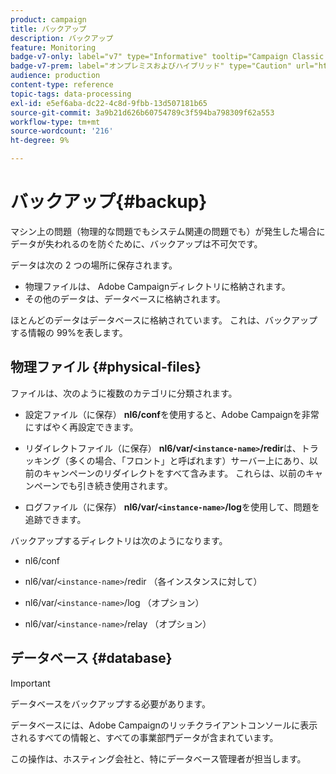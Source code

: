 ```yaml
---
product: campaign
title: バックアップ
description: バックアップ
feature: Monitoring
badge-v7-only: label="v7" type="Informative" tooltip="Campaign Classic v7 にのみ適用されます"
badge-v7-prem: label="オンプレミスおよびハイブリッド" type="Caution" url="https://experienceleague.adobe.com/docs/campaign-classic/using/installing-campaign-classic/architecture-and-hosting-models/hosting-models-lp/hosting-models.html?lang=ja" tooltip="オンプレミスデプロイメントとハイブリッドデプロイメントにのみ適用されます"
audience: production
content-type: reference
topic-tags: data-processing
exl-id: e5ef6aba-dc22-4c8d-9fbb-13d507181b65
source-git-commit: 3a9b21d626b60754789c3f594ba798309f62a553
workflow-type: tm+mt
source-wordcount: '216'
ht-degree: 9%

---
```


# バックアップ{#backup}

マシン上の問題（物理的な問題でもシステム関連の問題でも）が発生した場合にデータが失われるのを防ぐために、バックアップは不可欠です。

データは次の 2 つの場所に保存されます。

* 物理ファイルは、 Adobe Campaignディレクトリに格納されます。
* その他のデータは、データベースに格納されます。

ほとんどのデータはデータベースに格納されています。 これは、バックアップする情報の 99%を表します。

## 物理ファイル {#physical-files}

ファイルは、次のように複数のカテゴリに分類されます。

* 設定ファイル（に保存） **nl6/conf**&#x200B;を使用すると、Adobe Campaignを非常にすばやく再設定できます。

* リダイレクトファイル（に保存）  **nl6/var/`<instance-name>`/redir**&#x200B;は、トラッキング（多くの場合、「フロント」と呼ばれます）サーバー上にあり、以前のキャンペーンのリダイレクトをすべて含みます。 これらは、以前のキャンペーンでも引き続き使用されます。

* ログファイル（に保存） **nl6/var/`<instance-name>`/log**&#x200B;を使用して、問題を追跡できます。

バックアップするディレクトリは次のようになります。

* nl6/conf

* nl6/var/`<instance-name>`/redir （各インスタンスに対して）

* nl6/var/`<instance-name>`/log （オプション）

* nl6/var/`<instance-name>`/relay （オプション）


## データベース {#database}

>[!IMPORTANT]
>
>データベースをバックアップする必要があります。


データベースには、Adobe Campaignのリッチクライアントコンソールに表示されるすべての情報と、すべての事業部門データが含まれています。

この操作は、ホスティング会社と、特にデータベース管理者が担当します。
